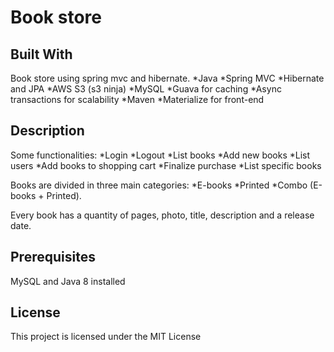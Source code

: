 # Book store

## Built With
Book store using spring mvc and hibernate.
*Java
*Spring MVC
*Hibernate and JPA
*AWS S3 (s3 ninja)
*MySQL
*Guava for caching
*Async transactions for scalability
*Maven
*Materialize for front-end


## Description
Some functionalities:
*Login
*Logout
*List books
*Add new books
*List users
*Add books to shopping cart
*Finalize purchase
*List specific books


Books are divided in three main categories:
*E-books
*Printed
*Combo (E-books + Printed).

Every book has a quantity of pages, photo, title, description and a release date.

## Prerequisites
MySQL and Java 8 installed


## License
This project is licensed under the MIT License

